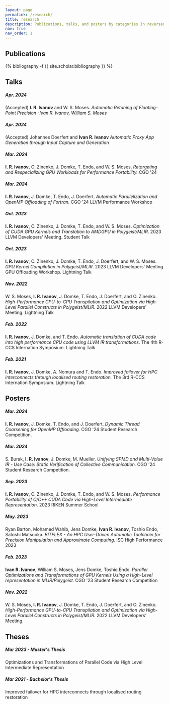 ```yaml
---
layout: page
permalink: /research/
title: research
description: Publications, talks, and posters by categories in reversed chronological order.
nav: true
nav_order: 1
---
```

<!-- _pages/publications.md -->
## Publications
<div class="publications">

{% bibliography -f {{ site.scholar.bibliography }} %}

</div>

## Talks

##### Apr. 2024
(Accepted) **I. R. Ivanov** and W. S. Moses.
*Automatic Retuning of Floating-Point Precision -Ivan R. Ivanov, William S. Moses*

##### Apr. 2024
(Accepted) Johannes Doerfert and **Ivan R. Ivanov**
*Automatic Proxy App Generation through Input Capture and Generation*

##### Mar. 2024
**I. R. Ivanov**, O. Zinenko, J. Domke, T. Endo, and W. S. Moses.
*Retargeting and Respecializing GPU Workloads for Performance Portability.*
CGO '24

##### Mar. 2024
**I. R. Ivanov**, J. Domke, T. Endo, J. Doerfert.
*Automatic Parallelization and OpenMP Offloading of Fortran.*
CGO '24 LLVM Performance Workshop

##### Oct. 2023
**I. R. Ivanov**, O. Zinenko, J. Domke, T. Endo, and W. S. Moses.
*Optimization of CUDA GPU Kernels and Translation to AMDGPU in Polygeist/MLIR.* 2023 LLVM Developers' Meeting. Student Talk

##### Oct. 2023
**I. R. Ivanov**, O. Zinenko, J. Domke, T. Endo, J. Doerfert, and W. S. Moses.
*GPU Kernel Compilation in Polygeist/MLIR.*
2023 LLVM Developers' Meeting GPU Offloading Workshop. Lightning Talk

##### Nov. 2022
W. S. Moses, **I. R. Ivanov**, J. Domke, T. Endo, J. Doerfert, and O. Zinenko.
*High-Performance GPU-to-CPU Transpilation and Optimization via High-Level Parallel Constructs in Polygeist/MLIR.* 2022 LLVM Developers' Meeting. Lightning Talk

##### Feb. 2022
**I. R. Ivanov**, J. Domke, and T. Endo. *Automatic translation
of CUDA code into high performance CPU code using LLVM IR transformations.* The
4th R-CCS Internation Symposium. Lightning Talk

##### Feb. 2021
**I. R. Ivanov**, J. Domke, A. Nomura and T. Endo.
*Improved failover for HPC interconnects through localised routing
restoration.* The 3rd R-CCS Internation Symposium. Lightning Talk

## Posters

##### Mar. 2024
**I. R. Ivanov**, J. Domke, T. Endo, and J. Doerfert.
*Dynamic Thread Coarsening for OpenMP Offloading.*
CGO '24 Student Research Competition.

##### Mar. 2024
S. Burak, **I. R. Ivanov**, J. Domke, M. Mueller.
*Unifying SPMD and Multi-Value IR - Use Case: Static Verification of Collective Communication.*
CGO '24 Student Research Competition.

##### Sep. 2023
**I. R. Ivanov**, O. Zinenko, J. Domke, T. Endo, and W. S. Moses.
*Performance Portability of C/C++ CUDA Code via High-Level Intermediate Representation*. 2023 RIKEN Summer School

##### May. 2023
Ryan Barton, Mohamed Wahib, Jens Domke, **Ivan R. Ivanov**, Toshio Endo, Satoshi Matsuoka.
*BITFLEX - An HPC User-Driven Automatic Toolchain for Precision Manipulation and Approximate Computing.* ISC High Performance 2023

##### Feb. 2023
**Ivan R. Ivanov**, William S. Moses, Jens Domke, Toshio Endo. *Parallel Optimizations and Transformations of GPU Kernels Using a High-Level representation in MLIR/Polygeist.* CGO '23 Student Research Competition

##### Nov. 2022
W. S. Moses, **I. R. Ivanov**, J. Domke, T. Endo, J. Doerfert, and O. Zinenko.
*High-Performance GPU-to-CPU Transpilation and Optimization via High-Level Parallel Constructs in Polygeist/MLIR.* 2022 LLVM Developers' Meeting. 

## Theses

##### Mar 2023 - Master's Thesis
Optimizations and Transformations of Parallel Code via High Level Intermediate Representation

##### Mar 2021 - Bachelor's Thesis
Improved failover for HPC interconnects through localised routing restoration

<!---
## Conference Service
CGO24 LLVM Performance Workshop Moderator
SC 24 Reproducibility Committee Member
EuroPar 24 LLVM-GPU Workshop Program Committee Member
-->
